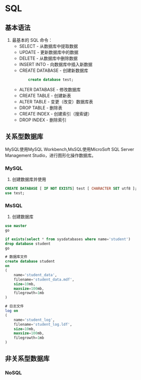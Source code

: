 # SQL

## 基本语法

1. 最基本的 SQL 命令：
    * SELECT - 从数据库中提取数据
    * UPDATE - 更新数据库中的数据
    * DELETE - 从数据库中删除数据
    * INSERT INTO - 向数据库中插入新数据
    * CREATE DATABASE - 创建新数据库
        ```sql
            create database test;
        ```
    * ALTER DATABASE - 修改数据库
    * CREATE TABLE - 创建新表
    * ALTER TABLE - 变更（改变）数据库表
    * DROP TABLE - 删除表
    * CREATE INDEX - 创建索引（搜索键）
    * DROP INDEX - 删除索引

## 关系型数据库

MySQL使用MySQL Workbench,MsSQL使用MicroSoft SQL Server Management Studio，进行图形化操作数据库。

### MySQL

1. 创建数据库并使用
```sql
CREATE DATABASE [ IF NOT EXISTS] test [ CHARACTER SET utf8 ];
use test;
```

### MsSQL

1. 创建数据库
```sql
use master
go

if exists(select * from sysdatabases where name='student')
drop database student
go

# 数据库文件
create database student
on
(
    name='student_data',
    filename='student_data.mdf',
    size=10mb,
    maxsize=100mb,
    filegrowth=1mb
)

# 日志文件
log on
(
    name='student_log',
    filename='student_log.ldf',
    size=10mb,
    maxsize=100mb,
    filegrowth=1mb
)
```

## 非关系型数据库

### NoSQL

